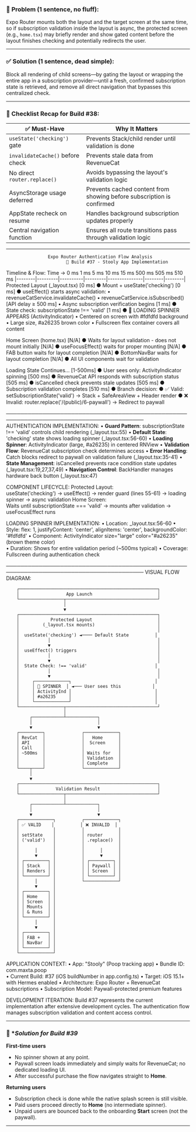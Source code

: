 ### 🧠 **Problem (1 sentence, no fluff):**

Expo Router mounts both the layout and the target screen at the same time, so if subscription validation inside the layout is async, the protected screen (e.g., `home.tsx`) may briefly render and show gated content before the layout finishes checking and potentially redirects the user.

---

### ✅ **Solution (1 sentence, dead simple):**

Block all rendering of child screens—by gating the layout or wrapping the entire app in a subscription provider—until a fresh, confirmed subscription state is retrieved, and remove all direct navigation that bypasses this centralized check.

---

### 📌 Checklist Recap for Build #38:

| ✅ Must-Have                      | Why It Matters                                                        |
| -------------------------------- | --------------------------------------------------------------------- |
| `useState('checking')` gate      | Prevents Stack/child render until validation is done                  |
| `invalidateCache()` before check | Prevents stale data from RevenueCat                                   |
| No direct `router.replace()`     | Avoids bypassing the layout's validation logic                        |
| AsyncStorage usage deferred      | Prevents cached content from showing before subscription is confirmed |
| AppState recheck on resume       | Handles background subscription updates properly                      |
| Central navigation function      | Ensures all route transitions pass through validation logic           |

---

                    Expo Router Authentication Flow Analysis
                           📱 Build #37 - Stooly App Implementation

Timeline & Flow:
Time →   0 ms     1 ms      5 ms       10 ms     15 ms           500 ms   505 ms   510 ms
         |--------|---------|----------|---------|---------------|--------|--------|
Protected Layout (_layout.tsx)
 [0 ms]   ● Mount + useState('checking')
 [0 ms]   ● useEffect() starts async validation:
             • revenueCatService.invalidateCache()
             • revenueCatService.isSubscribed()    [API delay ≥ 500 ms]
             • Async subscription verification begins
 [1 ms]   ● State check: subscriptionState !== 'valid' 
 [1 ms]   ● 🔄 LOADING SPINNER APPEARS (ActivityIndicator)
             • Centered on screen with #fdfdfd background
             • Large size, #a26235 brown color
             • Fullscreen flex container covers all content

Home Screen (home.tsx)
 [N/A]    ● Waits for layout validation - does not mount initially
 [N/A]    ● useFocusEffect() waits for proper mounting
 [N/A]    ● FAB button waits for layout completion
 [N/A]    ● BottomNavBar waits for layout completion
 [N/A]    ● All UI components wait for validation

Loading State Continues…
 [1-500ms] ● User sees only: ActivityIndicator spinning
 [500 ms] ● RevenueCat API responds with subscription status
 [505 ms] ● isCancelled check prevents stale updates
 [505 ms] ● Subscription validation completes
 [510 ms] ● Branch decision:
           ● ✅ Valid: setSubscriptionState('valid') → Stack + SafeAreaView + Header render
           ● ❌ Invalid: router.replace('/(public)/6-paywall') → Redirect to paywall

────────────────────────────────────────────────────────────────────────────────────────
AUTHENTICATION IMPLEMENTATION:
 • **Guard Pattern**: subscriptionState !== 'valid' controls child rendering (_layout.tsx:55)
 • **Default State**: 'checking' state shows loading spinner (_layout.tsx:56-60)
 • **Loading Spinner**: ActivityIndicator (large, #a26235) in centered RNView
 • **Validation Flow**: RevenueCat subscription check determines access
 • **Error Handling**: Catch blocks redirect to paywall on validation failure (_layout.tsx:35-41)
 • **State Management**: isCancelled prevents race condition state updates (_layout.tsx:19,27,37,49)
 • **Navigation Control**: BackHandler manages hardware back button (_layout.tsx:47)

COMPONENT LIFECYCLE:
 Protected Layout:  
    useState('checking') → useEffect() → render guard (lines 55-61) → loading spinner → async validation
 Home Screen:  
    Waits until subscriptionState === 'valid' → mounts after validation → useFocusEffect runs

LOADING SPINNER IMPLEMENTATION:
 • Location: _layout.tsx:56-60
 • Style: flex: 1, justifyContent: 'center', alignItems: 'center', backgroundColor: '#fdfdfd'
 • Component: ActivityIndicator size="large" color="#a26235" (brown theme color)  
 • Duration: Shows for entire validation period (~500ms typical)
 • Coverage: Fullscreen during authentication check

────────────────────────────────────────────────────────────────────────────────────────
VISUAL FLOW DIAGRAM:
```
    ┌─────────────────────────────────────────────────────┐
    │                  App Launch                         │
    └─────────────────┬───────────────────────────────────┘
                      │
                      ▼
    ┌─────────────────────────────────────────────────────┐
    │            Protected Layout                         │
    │         (_layout.tsx mounts)                        │
    │                                                     │
    │  useState('checking') ◄──── Default State          │
    │           │                                         │
    │           ▼                                         │
    │  useEffect() triggers                               │
    │           │                                         │
    │           ▼                                         │
    │  State Check: !== 'valid'                          │
    │           │                                         │
    │           ▼                                         │
    │     ┌─────────────┐                                │
    │     │ 🔄 SPINNER  │ ◄─── User sees this            │
    │     │ ActivityInd │                                │
    │     │ #a26235     │                                │
    │     └─────────────┘                                │
    └─────────────────┬───────────────────────────────────┘
                      │
         ┌────────────┴────────────┐
         │                         │
         ▼                         ▼
    ┌─────────┐              ┌─────────────┐
    │ RevCat  │              │   Home      │
    │ API     │              │  Screen     │
    │ Call    │              │             │
    │ ~500ms  │              │ Waits for   │
    │         │              │ Validation  │
    │         │              │ Complete    │
    └────┬────┘              └─────────────┘
         │
         ▼
    ┌─────────────────────────────────────────────────────┐
    │              Validation Result                      │
    └─────────────────┬───────────────────────────────────┘
                      │
         ┌────────────┴────────────┐
         │                         │
         ▼                         ▼
    ┌─────────────┐          ┌─────────────┐
    │ ✅ VALID    │          │ ❌ INVALID  │
    │             │          │             │
    │ setState    │          │ router      │
    │ ('valid')   │          │ .replace()  │
    │             │          │             │
    │      │      │          │      │      │
    │      ▼      │          │      ▼      │
    │ ┌─────────┐ │          │ ┌─────────┐ │
    │ │ Stack   │ │          │ │ Paywall │ │
    │ │ Renders │ │          │ │ Screen  │ │
    │ └─────────┘ │          │ └─────────┘ │
    │      │      │          └─────────────┘
    │      ▼      │
    │ ┌─────────┐ │
    │ │ Home    │ │
    │ │ Screen  │ │
    │ │ Mounts  │ │
    │ │ & Runs  │ │
    │ └─────────┘ │
    │      │      │
    │      ▼      │
    │ ┌─────────┐ │
    │ │ FAB +   │ │
    │ │ NavBar  │ │
    │ └─────────┘ │
    └─────────────┘
```

APPLICATION CONTEXT:
 • App: "Stooly" (Poop tracking app)
 • Bundle ID: com.maxta.poop  
 • Current Build: #37 (iOS buildNumber in app.config.ts)
 • Target: iOS 15.1+ with Hermes enabled
 • Architecture: Expo Router + RevenueCat subscriptions
 • Subscription Model: Paywall-protected premium features

DEVELOPMENT ITERATION:
Build #37 represents the current implementation after extensive development cycles.
The authentication flow manages subscription validation and content access control.

---

### 🔧 **Solution for Build #39*

**First-time users**
- No spinner shown at any point.
- Paywall screen loads immediately and simply waits for RevenueCat; no dedicated loading UI.
- After successful purchase the flow navigates straight to **Home**.

**Returning users**
- Subscription check is done while the native splash screen is still visible.
- Paid users proceed directly to **Home** (no intermediate spinner).
- Unpaid users are bounced back to the onboarding **Start** screen (not the paywall).

---